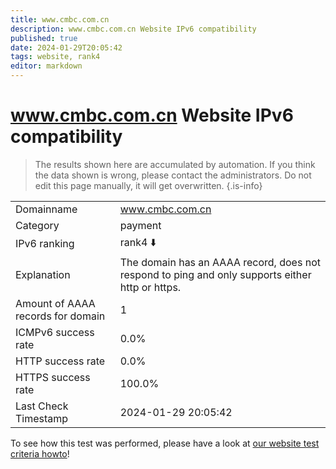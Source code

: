 ```yaml
---
title: www.cmbc.com.cn
description: www.cmbc.com.cn Website IPv6 compatibility
published: true
date: 2024-01-29T20:05:42
tags: website, rank4
editor: markdown
---
```


# www.cmbc.com.cn Website IPv6 compatibility

> The results shown here are accumulated by automation. If you think the data shown is wrong, please contact the administrators. 
> Do not edit this page manually, it will get overwritten.
{.is-info}


|   |   |
| - | - |
| Domainname | www.cmbc.com.cn
| Category | payment |
| IPv6 ranking | rank4 :arrow_down: |
| Explanation | The domain has an AAAA record, does not respond to ping and only supports either http or https. |
| Amount of AAAA records for domain | 1 |
| ICMPv6 success rate | 0.0%|
| HTTP success rate | 0.0% |
| HTTPS success rate | 100.0% |
| Last Check Timestamp | 2024-01-29 20:05:42 |

To see how this test was performed, please have a look at [our website test criteria howto](/howto/testcriteria/website)!

